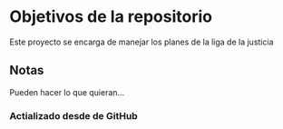 # Objetivos de la repositorio

Este proyecto se encarga de manejar los planes de la liga de la justicia


## Notas
Pueden hacer lo que quieran...

### Actializado desde de GitHub
